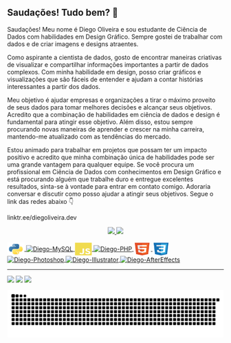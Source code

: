 ## Saudações! Tudo bem? 🚀

<p>


Saudações! Meu nome é Diego Oliveira e sou estudante de Ciência de Dados com habilidades em Design Gráfico. Sempre gostei de trabalhar com dados e de criar imagens e designs atraentes.
  
Como aspirante a cientista de dados, gosto de encontrar maneiras criativas de visualizar e compartilhar informações importantes a partir de dados complexos. Com minha habilidade em design, posso criar gráficos e visualizações que são fáceis de entender e ajudam a contar histórias interessantes a partir dos dados.

Meu objetivo é ajudar empresas e organizações a tirar o máximo proveito de seus dados para tomar melhores decisões e alcançar seus objetivos. Acredito que a combinação de habilidades em ciência de dados e design é fundamental para atingir esse objetivo. Além disso, estou sempre procurando novas maneiras de aprender e crescer na minha carreira, mantendo-me atualizado com as tendências do mercado.

Estou animado para trabalhar em projetos que possam ter um impacto positivo e acredito que minha combinação única de habilidades pode ser uma grande vantagem para qualquer equipe. Se você procura um profissional em Ciência de Dados com conhecimentos em Design Gráfico e está procurando alguém que trabalhe duro e entregue excelentes resultados, sinta-se à vontade para entrar em contato comigo. Adoraria conversar e discutir como posso ajudar a atingir seus objetivos. 
Segue o link das redes abaixo 👇
  
linktr.ee/diegoliveira.dev


</p>

<div align="center">
  <a href="https://github.com/diegoliveiradev">
  <img height="150em" src="https://github-readme-stats.vercel.app/api?username=diegoliveiradev&show_icons=true&theme=midnight-purple&include_all_commits=true&count_private=true"/>
  <img height="150em" src="https://github-readme-stats.vercel.app/api/top-langs/?username=diegoliveiradev&layout=compact&langs_count=7&theme=midnight-purple"/>
</div>


<div style="display: inline_block"><br>
  <img align="center" alt="Diego-Python" height="30" width="40" src="https://raw.githubusercontent.com/devicons/devicon/master/icons/python/python-original.svg">
  <img align="center" alt="Diego-MySQL" height="30" width="40" src="https://cdn.jsdelivr.net/gh/devicons/devicon/icons/mysql/mysql-original-wordmark.svg">
  <img align="center" alt="Diego-Js" height="30" width="40" src="https://raw.githubusercontent.com/devicons/devicon/master/icons/javascript/javascript-plain.svg">
  <img align="center" alt="Diego-PHP" height="30" width="40" src="https://cdn.jsdelivr.net/gh/devicons/devicon/icons/php/php-original.svg">
  <img align="center" alt="Diego-HTML" height="30" width="40" src="https://raw.githubusercontent.com/devicons/devicon/master/icons/html5/html5-original.svg">
  <img align="center" alt="Diego-CSS" height="30" width="40" src="https://raw.githubusercontent.com/devicons/devicon/master/icons/css3/css3-original.svg">
  <img align="center" alt="Diego-Photoshop" height="30" width="40" src="https://cdn.jsdelivr.net/gh/devicons/devicon/icons/photoshop/photoshop-line.svg">
  <img align="center" alt="Diego-Illustrator" height="30" width="40" src="https://cdn.jsdelivr.net/gh/devicons/devicon/icons/illustrator/illustrator-line.svg">
  <img align="center" alt="Diego-AfterEffects" height="30" width="40" src="https://cdn.jsdelivr.net/gh/devicons/devicon/icons/aftereffects/aftereffects-original.svg">
  

</div>
  
  <hr>
 
<div> 
 
  <a href="https://instagram.com/diegoliveira.dev" target="_blank"><img src="https://img.shields.io/badge/-Instagram-%23E4405F?style=for-the-badge&logo=instagram&logoColor=white" target="_blank"></a>
  <a href = "mailto:diegoliveiradev@gmail.com"><img src="https://img.shields.io/badge/-Gmail-%23333?style=for-the-badge&logo=gmail&logoColor=white" target="_blank"></a>
  <a href="https://www.linkedin.com/in/diego-oliveira-29614b210/" target="_blank"><img src="https://img.shields.io/badge/-LinkedIn-%230077B5?style=for-the-badge&logo=linkedin&logoColor=white" target="_blank"></a> 
 
  ![Snake animation](https://github.com/diegoliveiradev/diegoliveiradev/blob/output/github-contribution-grid-snake.svg)
 
</div>
